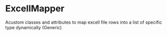 # ExcellMapper
Acustom classes and attributes to map excell file rows into a list of specific type dynamically (Generic)
